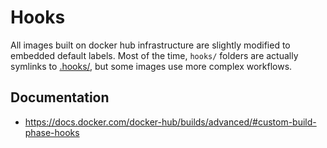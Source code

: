 # Hooks

All images built on docker hub infrastructure are slightly modified to embedded
default labels. Most of the time, `hooks/` folders are actually symlinks to
[.hooks/](.hooks/), but some images use more complex workflows.

## Documentation

- <https://docs.docker.com/docker-hub/builds/advanced/#custom-build-phase-hooks>
